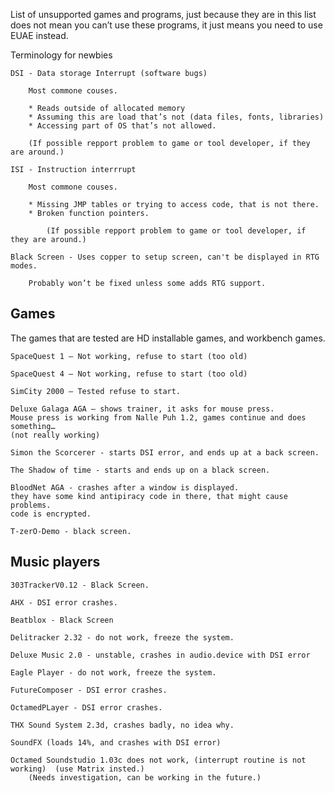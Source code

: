 List of unsupported games and programs, just because they are in this list does not mean you can’t use these programs, it just means you need to use EUAE instead.

Terminology for newbies

	DSI - Data storage Interrupt (software bugs)

		Most commone couses.

		* Reads outside of allocated memory
	  	* Assuming this are load that’s not (data files, fonts, libraries)
	 	* Accessing part of OS that’s not allowed.

		(If possible repport problem to game or tool developer, if they are around.)

	ISI - Instruction interrrupt

		Most commone couses.
 
 		* Missing JMP tables or trying to access code, that is not there.
   		* Broken function pointers.

     		(If possible repport problem to game or tool developer, if they are around.)
     
	Black Screen - Uses copper to setup screen, can't be displayed in RTG modes.

		Probably won’t be fixed unless some adds RTG support.
 
## Games

The games that are tested are HD installable games, and workbench games.

    SpaceQuest 1 – Not working, refuse to start (too old)

    SpaceQuest 4 – Not working, refuse to start (too old)

    SimCity 2000 – Tested refuse to start.

    Deluxe Galaga AGA – shows trainer, it asks for mouse press.
    Mouse press is working from Nalle Puh 1.2, games continue and does something… 
    (not really working)

    Simon the Scorcerer - starts DSI error, and ends up at a back screen.

    The Shadow of time - starts and ends up on a black screen.

    BloodNet AGA - crashes after a window is displayed. 
    they have some kind antipiracy code in there, that might cause problems.
    code is encrypted.

    T-zerO-Demo - black screen.

## Music players

    303TrackerV0.12 - Black Screen.

    AHX - DSI error crashes.

    Beatblox - Black Screen

	Delitracker 2.32 - do not work, freeze the system.
 
    Deluxe Music 2.0 - unstable, crashes in audio.device with DSI error

    Eagle Player - do not work, freeze the system.
    
    FutureComposer - DSI error crashes.

    OctamedPLayer - DSI error crashes.
    
    THX Sound System 2.3d, crashes badly, no idea why.

    SoundFX (loads 14%, and crashes with DSI error)

    Octamed Soundstudio 1.03c does not work, (interrupt routine is not working)  (use Matrix insted.)
        (Needs investigation, can be working in the future.)
